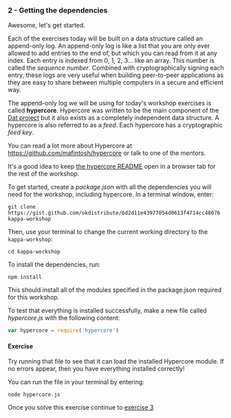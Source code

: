 ### 2 - Getting the dependencies

Awesome, let's get started.

Each of the exercises today will be built on a data structure called an append-only log. An append-only log is like a list that you are only ever allowed to add entries to the end of, but which you can read from it at any index. Each entry is indexed from 0, 1, 2, 3… like an array. This number is called the *sequence number*. Combined with cryptographically signing each entry, these logs are very useful when building peer-to-peer applications as they are easy to share between multiple computers in a secure and efficient way.

The append-only log we will be using for today's workshop exercises is called **hypercore**. Hypercore was written to be the main component of the [Dat project](https://datproject.org) but it also exists as a completely independent data structure. A hypercore is also referred to as a *feed*. Each hypercore has a cryptographic *feed key*.

You can read a lot more about Hypercore at https://github.com/mafintosh/hypercore or talk to one of the mentors.

It's a good idea to keep [the hypercore README](https://github.com/mafintosh/hypercore/blob/master/README.md) open in a browser tab for the rest of the workshop.

To get started, create a _package.json_ with all the dependencies you will need for the workshop, including hypercore. In a terminal window, enter:

```
git clone https://gist.github.com/okdistribute/6d2d11e43977054d0613f4714cc48076 kappa-workshop
```

Then, use your terminal to change the current working directory to the `kappa-workshop`:

```
cd kappa-workshop
```

To install the dependencies, run:

```
npm install
````

This should install all of the modules specified in the package.json required for this workshop.

To test that everything is installed successfully, make a new file called _hypercore.js_ with the following content:

```js
var hypercore = require('hypercore')
```

#### Exercise

Try running that file to see that it can load the installed Hypercore module. If no errors appear, then you have everything installed correctly!

You can run the file in your terminal by entering:

```
node hypercore.js
```

Once you solve this exercise continue to [exercise 3](03.md)
